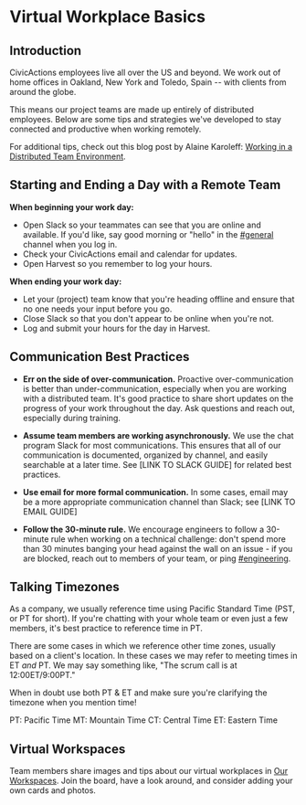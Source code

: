 # Virtual Workplace Basics

## Introduction

CivicActions employees live all over the US and beyond. We work out of home offices in Oakland, New York and Toledo, Spain -- with clients from around the globe.

This means our project teams are made up entirely of distributed employees. Below are some tips and strategies we've developed to stay connected and productive when working remotely.

For additional tips, check out this blog post by Alaine Karoleff: [Working in a Distributed Team Environment](https://civicactions.com/blog/working-in-a-distributed-team-environment/).

## Starting and Ending a Day with a Remote Team

**When beginning your work day:**
- Open Slack so your teammates can see that you are online and available. If you'd like, say good morning or "hello" in the [#general](https://civicactions.slack.com/messages/general/) channel when you log in.
- Check your CivicActions email and calendar for updates.
- Open Harvest so you remember to log your hours.

**When ending your work day:**
- Let your (project) team know that you're heading offline and ensure that no one needs your input before you go.
- Close Slack so that you don't appear to be online when you're not.
- Log and submit your hours for the day in Harvest.

## Communication Best Practices

- **Err on the side of over-communication.** Proactive over-communication is better than under-communication, especially when you are working with a distributed team. It's good practice to share short updates on the progress of your work throughout the day. Ask questions and reach out, especially during training.

- **Assume team members are working asynchronously.** We use the chat program Slack for most communications. This ensures that all of our communication is documented, organized by channel, and easily searchable at a later time. See [LINK TO SLACK GUIDE] for related best practices.

- **Use email for more formal communication.** In some cases, email may be a more appropriate communication channel than Slack; see [LINK TO EMAIL GUIDE]

- **Follow the 30-minute rule.** We encourage engineers to follow a 30-minute rule when working on a technical challenge: don't spend more than 30 minutes banging your head against the wall on an issue - if you are blocked, reach out to members of your team, or ping [#engineering](https://civicactions.slack.com/messages/engineering/).

## Talking Timezones

As a company, we usually reference time using Pacific Standard Time (PST, or PT for short). If you're chatting with your whole team or even just a few members, it's best practice to reference time in PT.

There are some cases in which we reference other time zones, usually based on a client's location. In these cases we may refer to meeting times in ET _and_ PT. We may say something like, "The scrum call is at 12:00ET/9:00PT."

When in doubt use both PT & ET and make sure you're clarifying the timezone when you mention time!

PT: Pacific Time
MT: Mountain Time
CT: Central Time
ET: Eastern Time

## Virtual Workspaces

Team members share images and tips about our virtual workplaces
in [Our Workspaces](https://trello.com/b/TJsUalpG/our-workspaces). Join the board, have a look around, and consider adding your own cards and photos.
